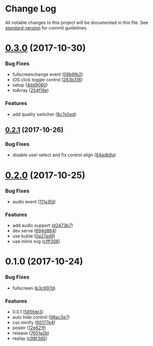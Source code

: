 # Change Log

All notable changes to this project will be documented in this file. See [standard-version](https://github.com/conventional-changelog/standard-version) for commit guidelines.

<a name="0.3.0"></a>
# [0.3.0](https://github.com/fireyy/plator/compare/v0.2.1...v0.3.0) (2017-10-30)


### Bug Fixes

* fullscreenchange event ([08b9fb2](https://github.com/fireyy/plator/commit/08b9fb2))
* iOS click toggle control ([283b318](https://github.com/fireyy/plator/commit/283b318))
* setup ([4dd9080](https://github.com/fireyy/plator/commit/4dd9080))
* toArray ([254f19e](https://github.com/fireyy/plator/commit/254f19e))


### Features

* add quality switcher ([8c7e5ed](https://github.com/fireyy/plator/commit/8c7e5ed))



<a name="0.2.1"></a>
## [0.2.1](https://github.com/fireyy/plator/compare/v0.2.0...v0.2.1) (2017-10-26)


### Bug Fixes

* disable user select and fix control align ([64adb9a](https://github.com/fireyy/plator/commit/64adb9a))



<a name="0.2.0"></a>
# [0.2.0](https://github.com/fireyy/plator/compare/v0.1.0...v0.2.0) (2017-10-25)


### Bug Fixes

* audio event ([111a3fd](https://github.com/fireyy/plator/commit/111a3fd))


### Features

* add audio support ([d2473b7](https://github.com/fireyy/plator/commit/d2473b7))
* dev serve ([694d864](https://github.com/fireyy/plator/commit/694d864))
* use buble ([0a27ad9](https://github.com/fireyy/plator/commit/0a27ad9))
* use inline svg ([cfff306](https://github.com/fireyy/plator/commit/cfff306))



<a name="0.1.0"></a>
# 0.1.0 (2017-10-24)


### Bug Fixes

* fullscreen ([b3c697d](https://github.com/fireyy/plator/commit/b3c697d))


### Features

* 0.0.1 ([585fde3](https://github.com/fireyy/plator/commit/585fde3))
* auto hide control ([98ac3e7](https://github.com/fireyy/plator/commit/98ac3e7))
* css minify ([60177e4](https://github.com/fireyy/plator/commit/60177e4))
* poster ([12e621f](https://github.com/fireyy/plator/commit/12e621f))
* release ([7651a2b](https://github.com/fireyy/plator/commit/7651a2b))
* replay ([c98f3d5](https://github.com/fireyy/plator/commit/c98f3d5))
